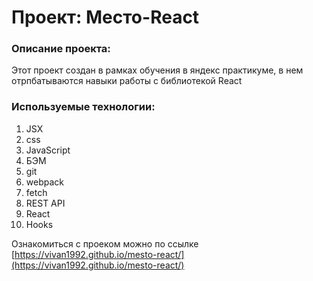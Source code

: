 # Проект: Место-React

### Описание проекта:
Этот проект создан в рамках обучения в яндекс практикуме, в нем отрпбатываются навыки работы с библиотекой React

### Используемые технологии:
1. JSX
2. css
3. JavaScript
4. БЭМ
5. git
6. webpack
7. fetch
8. REST API
9. React
10. Hooks

Ознакомиться с проеком можно по ссылке [https://vivan1992.github.io/mesto-react/](https://vivan1992.github.io/mesto-react/)
